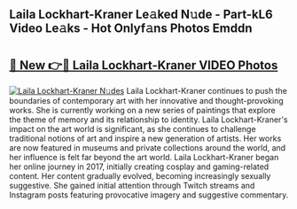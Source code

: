 ## Laila Lockhart-Kraner Le𝚊ked N𝚞de - Part-kL6 Video Le𝚊ks - Hot Onlyf𝚊ns Photos Emddn

# <h2><a href="http://ac20628.deff.icu/?id=Laila+Lockhart-Kraner">🔗 New 👉🔴 Laila Lockhart-Kraner VIDEO Photos</a></h2>

[![Laila Lockhart-Kraner N𝚞des](https://i.imgur.com/rIISA9y.gif)](http://ac20628.deff.icu/?id=Laila+Lockhart-Kraner)
Laila Lockhart-Kraner continues to push the boundaries of contemporary art with her innovative and thought-provoking works. She is currently working on a new series of paintings that explore the theme of memory and its relationship to identity. Laila Lockhart-Kraner's impact on the art world is significant, as she continues to challenge traditional notions of art and inspire a new generation of artists. Her works are now featured in museums and private collections around the world, and her influence is felt far beyond the art world. Laila Lockhart-Kraner began her online journey in 2017, initially creating cosplay and gaming-related content. Her content gradually evolved, becoming increasingly sexually suggestive. She gained initial attention through Twitch streams and Instagram posts featuring provocative imagery and suggestive commentary.
